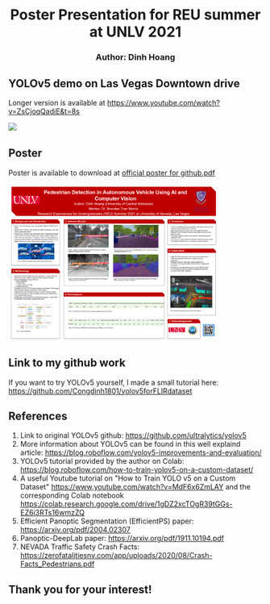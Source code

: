 # <div align="center"> Poster Presentation for REU summer at UNLV 2021 </div>
### <div align="center"> Author: Dinh Hoang </div>

## YOLOv5 demo on Las Vegas Downtown drive

Longer version is available at https://www.youtube.com/watch?v=ZsCjoqQadiE&t=8s

<p>
<img width="416" src="downtown-las-vegas-15s-inferenced.gif.gif">
</p>

## Poster

Poster is available to download at <a href="./official poster for github.pdf">official poster for github.pdf</a>

<p><a href="./official poster for github.pdf"><img width="416" src="poster demo.PNG"></a>
</p>

## Link to my github work

If you want to try YOLOv5 yourself, I made a small tutorial here: https://github.com/Congdinh1801/yolov5forFLIRdataset


## References
1. Link to original YOLOv5 github: https://github.com/ultralytics/yolov5
2. More information about YOLOv5 can be found in this well explaind article: https://blog.roboflow.com/yolov5-improvements-and-evaluation/
3. YOLOv5 tutorial provided by the author on Colab: https://blog.roboflow.com/how-to-train-yolov5-on-a-custom-dataset/
4. A useful Youtube tutorial on "How to Train YOLO v5 on a Custom Dataset" https://www.youtube.com/watch?v=MdF6x6ZmLAY and the corresponding Colab notebook https://colab.research.google.com/drive/1gDZ2xcTOgR39tGGs-EZ6i3RTs16wmzZQ
5. Efficient Panoptic Segmentation (EfficientPS) paper: https://arxiv.org/pdf/2004.02307
6. Panoptic-DeepLab paper: https://arxiv.org/pdf/1911.10194.pdf
7. NEVADA Traffic Safety Crash Facts: https://zerofatalitiesnv.com/app/uploads/2020/08/Crash-Facts_Pedestrians.pdf




## Thank you for your interest!
